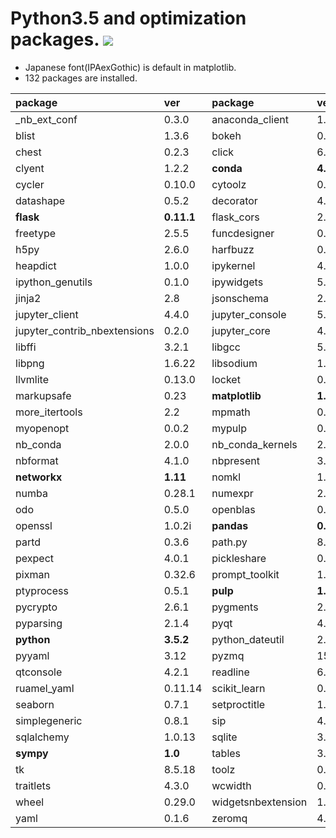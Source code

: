 Python3.5 and optimization packages. [![](https://badge.imagelayers.io/tsutomu7/opt-python:latest.svg)](https://imagelayers.io/?images=tsutomu7/opt-python:latest)
======

- Japanese font(IPAexGothic) is default in matplotlib.
- 132 packages are installed.

package|ver|package|ver|package|ver
:--|:--|:--|:--|:--|:--
_nb_ext_conf|0.3.0|anaconda_client|1.5.1|blaze|0.10.1
blist|1.3.6|bokeh|0.12.2|cairo|1.12.18
chest|0.2.3|click|6.6|cloudpickle|0.2.1
clyent|1.2.2|**conda**|**4.2.7**|conda_env|2.6.0
cycler|0.10.0|cytoolz|0.8.0|dask|0.11.0
datashape|0.5.2|decorator|4.0.10|entrypoints|0.2.2
**flask**|**0.11.1**|flask_cors|2.1.2|fontconfig|2.11.1
freetype|2.5.5|funcdesigner|0.5620|glib|2.43.0
h5py|2.6.0|harfbuzz|0.9.39|hdf5|1.8.17
heapdict|1.0.0|ipykernel|4.5.0|**ipython**|**5.1.0**
ipython_genutils|0.1.0|ipywidgets|5.2.2|itsdangerous|0.24
jinja2|2.8|jsonschema|2.5.1|**jupyter**|**1.0.0**
jupyter_client|4.4.0|jupyter_console|5.0.0|jupyter_contrib_core|0.3.0
jupyter_contrib_nbextensions|0.2.0|jupyter_core|4.2.0|jupyter_nbextensions_configurator|0.2.2
libffi|3.2.1|libgcc|5.2.0|libgfortran|3.0.0
libpng|1.6.22|libsodium|1.0.10|libxml2|2.9.2
llvmlite|0.13.0|locket|0.2.0|markdown|2.6.6
markupsafe|0.23|**matplotlib**|**1.5.1**|mistune|0.7.3
more_itertools|2.2|mpmath|0.19|multipledispatch|0.4.8
myopenopt|0.0.2|mypulp|0.0.9|nb_anacondacloud|1.2.0
nb_conda|2.0.0|nb_conda_kernels|2.0.0|nbconvert|4.2.0
nbformat|4.1.0|nbpresent|3.0.2|ncurses|5.9
**networkx**|**1.11**|nomkl|1.0|notebook|4.2.3
numba|0.28.1|numexpr|2.6.1|**numpy**|**1.11.1**
odo|0.5.0|openblas|0.2.14|openopt|0.5625
openssl|1.0.2i|**pandas**|**0.18.1**|pango|1.39.0
partd|0.3.6|path.py|8.2.1|patsy|0.4.1
pexpect|4.0.1|pickleshare|0.7.4|**pip**|**8.1.2**
pixman|0.32.6|prompt_toolkit|1.0.3|psutil|4.3.1
ptyprocess|0.5.1|**pulp**|**1.6.1**|pycosat|0.6.1
pycrypto|2.6.1|pygments|2.1.3|pyjade|4.0.0
pyparsing|2.1.4|pyqt|4.11.4|pytables|3.2.3.1
**python**|**3.5.2**|python_dateutil|2.5.3|pytz|2016.6.1
pyyaml|3.12|pyzmq|15.4.0|qt|4.8.7
qtconsole|4.2.1|readline|6.2|requests|2.11.1
ruamel_yaml|0.11.14|scikit_learn|0.17.1|**scipy**|**0.18.1**
seaborn|0.7.1|setproctitle|1.1.9|setuptools|27.2.0
simplegeneric|0.8.1|sip|4.18|six|1.10.0
sqlalchemy|1.0.13|sqlite|3.13.0|statsmodels|0.6.1
**sympy**|**1.0**|tables|3.2.3.1|terminado|0.6
tk|8.5.18|toolz|0.8.0|tornado|4.4.1
traitlets|4.3.0|wcwidth|0.1.7|werkzeug|0.11.11
wheel|0.29.0|widgetsnbextension|1.2.6|xz|5.2.2
yaml|0.1.6|zeromq|4.1.4|zlib|1.2.8
